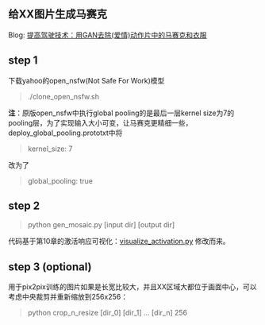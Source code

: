 ## 给XX图片生成马赛克
Blog: 
[提高驾驶技术：用GAN去除(爱情)动作片中的马赛克和衣服](https://zhuanlan.zhihu.com/p/27199954)

## step 1
下载yahoo的open_nsfw(Not Safe For Work)模型
> ./clone_open_nsfw.sh  

**注**：原版open_nsfw中执行global pooling的是最后一层kernel size为7的pooling层，为了实现输入大小可变，让马赛克更精细一些，deploy_global_pooling.prototxt中将
> kernel_size: 7   

改为了
> global_pooling: true

## step 2

> python gen_mosaic.py [input dir] [output dir]  

代码基于第10章的激活响应可视化：[visualize_activation.py](https://github.com/frombeijingwithlove/dlcv_for_beginners/blob/master/chap10/visualize_activation.py) 修改而来。

## step 3 (optional)
用于pix2pix训练的图片如果是长宽比较大，并且XX区域大都位于画面中心，可以考虑中央裁剪并重新缩放到256x256：
> python crop_n_resize [dir_0] [dir_1] ... [dir_n] 256
